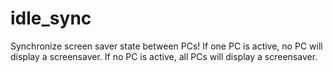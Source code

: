 # idle_sync
Synchronize screen saver state between PCs!  If one PC is active, no PC will display a screensaver.  If no PC is active, all PCs will display a screensaver.
